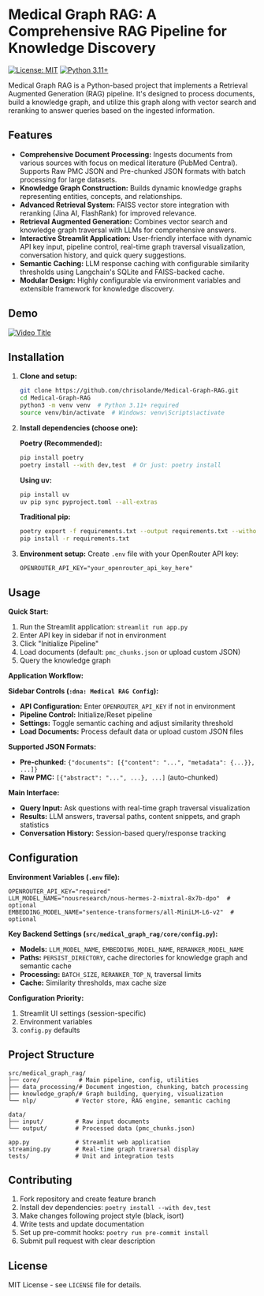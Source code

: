 # Medical Graph RAG: A Comprehensive RAG Pipeline for Knowledge Discovery

[![License: MIT](https://img.shields.io/badge/License-MIT-blue.svg)](https://github.com/chrisolande/Medical-Graph-RAG/blob/main/LICENSE)
[![Python 3.11+](https://img.shields.io/badge/python-3.11+-blue.svg)](https://www.python.org/downloads/)

Medical Graph RAG is a Python-based project that implements a Retrieval Augmented Generation (RAG) pipeline. It's designed to process documents, build a knowledge graph, and utilize this graph along with vector search and reranking to answer queries based on the ingested information.

## Features

- **Comprehensive Document Processing:** Ingests documents from various sources with focus on medical literature (PubMed Central). Supports Raw PMC JSON and Pre-chunked JSON formats with batch processing for large datasets.
- **Knowledge Graph Construction:** Builds dynamic knowledge graphs representing entities, concepts, and relationships.
- **Advanced Retrieval System:** FAISS vector store integration with reranking (Jina AI, FlashRank) for improved relevance.
- **Retrieval Augmented Generation:** Combines vector search and knowledge graph traversal with LLMs for comprehensive answers.
- **Interactive Streamlit Application:** User-friendly interface with dynamic API key input, pipeline control, real-time graph traversal visualization, conversation history, and quick query suggestions.
- **Semantic Caching:** LLM response caching with configurable similarity thresholds using Langchain's SQLite and FAISS-backed cache.
- **Modular Design:** Highly configurable via environment variables and extensible framework for knowledge discovery.

## Demo
[![Video Title](https://img.youtube.com/vi/euVsXqd9A5c/maxresdefault.jpg)](https://youtu.be/euVsXqd9A5c)

## Installation

1. **Clone and setup:**

    ```bash
    git clone https://github.com/chrisolande/Medical-Graph-RAG.git
    cd Medical-Graph-RAG
    python3 -m venv venv  # Python 3.11+ required
    source venv/bin/activate  # Windows: venv\Scripts\activate
    ```

2. **Install dependencies (choose one):**

    **Poetry (Recommended):**

    ```bash
    pip install poetry
    poetry install --with dev,test  # Or just: poetry install
    ```

    **Using uv:**

    ```bash
    pip install uv
    uv pip sync pyproject.toml --all-extras
    ```

    **Traditional pip:**

    ```bash
    poetry export -f requirements.txt --output requirements.txt --without-hashes
    pip install -r requirements.txt
    ```

3. **Environment setup:**
    Create `.env` file with your OpenRouter API key:

    ```env
    OPENROUTER_API_KEY="your_openrouter_api_key_here"
    ```

## Usage

**Quick Start:**

1. Run the Streamlit application: `streamlit run app.py`
2. Enter API key in sidebar if not in environment
3. Click "Initialize Pipeline"
4. Load documents (default: `pmc_chunks.json` or upload custom JSON)
5. Query the knowledge graph

**Application Workflow:**

**Sidebar Controls (`:dna: Medical RAG Config`):**

- **API Configuration:** Enter `OPENROUTER_API_KEY` if not in environment
- **Pipeline Control:** Initialize/Reset pipeline
- **Settings:** Toggle semantic caching and adjust similarity threshold
- **Load Documents:** Process default data or upload custom JSON files

**Supported JSON Formats:**

- **Pre-chunked:** `{"documents": [{"content": "...", "metadata": {...}}, ...]}`
- **Raw PMC:** `[{"abstract": "...", ...}, ...]` (auto-chunked)

**Main Interface:**

- **Query Input:** Ask questions with real-time graph traversal visualization
- **Results:** LLM answers, traversal paths, content snippets, and graph statistics
- **Conversation History:** Session-based query/response tracking

## Configuration

**Environment Variables (`.env` file):**

```env
OPENROUTER_API_KEY="required"
LLM_MODEL_NAME="nousresearch/nous-hermes-2-mixtral-8x7b-dpo"  # optional
EMBEDDING_MODEL_NAME="sentence-transformers/all-MiniLM-L6-v2"  # optional
```

**Key Backend Settings (`src/medical_graph_rag/core/config.py`):**

- **Models:** `LLM_MODEL_NAME`, `EMBEDDING_MODEL_NAME`, `RERANKER_MODEL_NAME`
- **Paths:** `PERSIST_DIRECTORY`, cache directories for knowledge graph and semantic cache
- **Processing:** `BATCH_SIZE`, `RERANKER_TOP_N`, traversal limits
- **Cache:** Similarity thresholds, max cache size

**Configuration Priority:**

1. Streamlit UI settings (session-specific)
2. Environment variables
3. `config.py` defaults

## Project Structure

```text
src/medical_graph_rag/
├── core/           # Main pipeline, config, utilities
├── data_processing/# Document ingestion, chunking, batch processing
├── knowledge_graph/# Graph building, querying, visualization
└── nlp/           # Vector store, RAG engine, semantic caching

data/
├── input/         # Raw input documents
└── output/        # Processed data (pmc_chunks.json)

app.py             # Streamlit web application
streaming.py       # Real-time graph traversal display
tests/             # Unit and integration tests
```

## Contributing

1. Fork repository and create feature branch
2. Install dev dependencies: `poetry install --with dev,test`
3. Make changes following project style (black, isort)
4. Write tests and update documentation
5. Set up pre-commit hooks: `poetry run pre-commit install`
6. Submit pull request with clear description

## License

MIT License - see `LICENSE` file for details.
